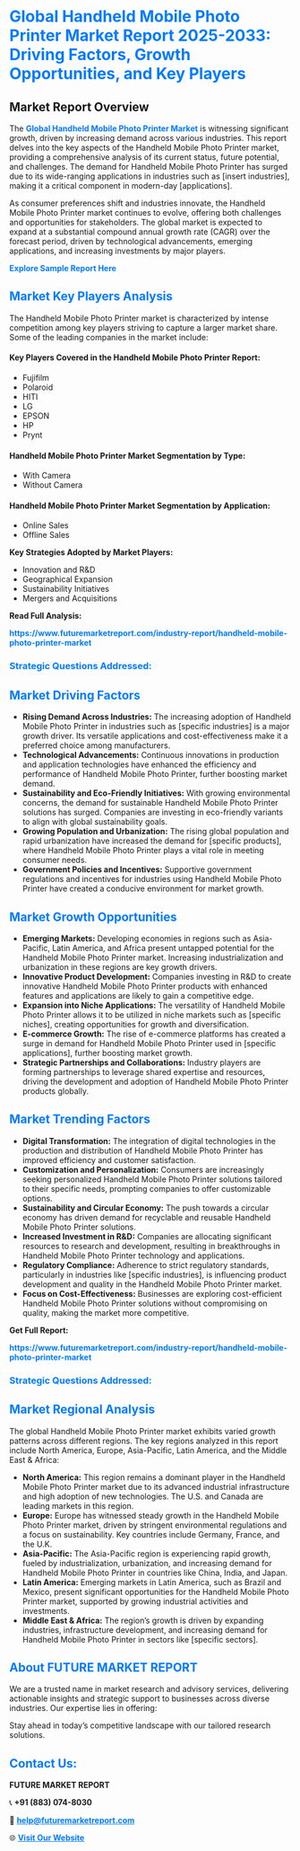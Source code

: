 <h1 style="color: #007BFF;">Global Handheld Mobile Photo Printer Market Report 2025-2033: Driving Factors, Growth Opportunities, and Key Players</h1>

<section id="overview">
<h2>Market Report Overview</h2>
<p>The <a href="https://www.futuremarketreport.com/industry-report/handheld-mobile-photo-printer-market" style="color: #007BFF; text-decoration: none;"><strong>Global Handheld Mobile Photo Printer Market</strong></a> is witnessing significant growth, driven by increasing demand across various industries. This report delves into the key aspects of the Handheld Mobile Photo Printer market, providing a comprehensive analysis of its current status, future potential, and challenges. The demand for Handheld Mobile Photo Printer has surged due to its wide-ranging applications in industries such as [insert industries], making it a critical component in modern-day [applications].</p>
<p>As consumer preferences shift and industries innovate, the Handheld Mobile Photo Printer market continues to evolve, offering both challenges and opportunities for stakeholders. The global market is expected to expand at a substantial compound annual growth rate (CAGR) over the forecast period, driven by technological advancements, emerging applications, and increasing investments by major players.</p>
</section>

<section id="overview">
<p><a href="https://www.futuremarketreport.com/request-sample/reportId=42207" style="color: #007BFF; text-decoration: none;"><strong>Explore Sample Report Here</strong></a></p>
</section>

<section id="key-players">
<h2 style="color: #007BFF;">Market Key Players Analysis</h2>
<p>The Handheld Mobile Photo Printer market is characterized by intense competition among key players striving to capture a larger market share. Some of the leading companies in the market include:</p>
<h4>Key Players Covered in the Handheld Mobile Photo Printer Report:</h4>
<ul><li>Fujifilm</li><li>Polaroid</li><li>HITI</li><li>LG</li><li>EPSON</li><li>HP</li><li>Prynt</li></ul>
<h4>Handheld Mobile Photo Printer Market Segmentation by Type:</h4>
<ul><li>With Camera</li><li>Without Camera</li></ul>

<h4>Handheld Mobile Photo Printer Market Segmentation by Application:</h4>
<ul><li>Online Sales</li><li>Offline Sales</li></ul>
<p><strong>Key Strategies Adopted by Market Players:</strong></p>
<ul>
<li>Innovation and R&D</li>
<li>Geographical Expansion</li>
<li>Sustainability Initiatives</li>
<li>Mergers and Acquisitions</li>
</ul>
</section>

<section>
<p><strong>Read Full Analysis: </strong></p><a href="https://www.futuremarketreport.com/industry-report/handheld-mobile-photo-printer-market" style="color: #007BFF; text-decoration: none;"><strong>https://www.futuremarketreport.com/industry-report/handheld-mobile-photo-printer-market</strong></a>
<h3 style="color: #007BFF;">Strategic Questions Addressed:</h3>
</section>

<section id="driving-factors">
<h2 style="color: #007BFF;">Market Driving Factors</h2>
<ul>
<li><strong>Rising Demand Across Industries:</strong> The increasing adoption of Handheld Mobile Photo Printer in industries such as [specific industries] is a major growth driver. Its versatile applications and cost-effectiveness make it a preferred choice among manufacturers.</li>
<li><strong>Technological Advancements:</strong> Continuous innovations in production and application technologies have enhanced the efficiency and performance of Handheld Mobile Photo Printer, further boosting market demand.</li>
<li><strong>Sustainability and Eco-Friendly Initiatives:</strong> With growing environmental concerns, the demand for sustainable Handheld Mobile Photo Printer solutions has surged. Companies are investing in eco-friendly variants to align with global sustainability goals.</li>
<li><strong>Growing Population and Urbanization:</strong> The rising global population and rapid urbanization have increased the demand for [specific products], where Handheld Mobile Photo Printer plays a vital role in meeting consumer needs.</li>
<li><strong>Government Policies and Incentives:</strong> Supportive government regulations and incentives for industries using Handheld Mobile Photo Printer have created a conducive environment for market growth.</li>
</ul>
</section>

<section id="growth-opportunities">
<h2 style="color: #007BFF;">Market Growth Opportunities</h2>
<ul>
<li><strong>Emerging Markets:</strong> Developing economies in regions such as Asia-Pacific, Latin America, and Africa present untapped potential for the Handheld Mobile Photo Printer market. Increasing industrialization and urbanization in these regions are key growth drivers.</li>
<li><strong>Innovative Product Development:</strong> Companies investing in R&D to create innovative Handheld Mobile Photo Printer products with enhanced features and applications are likely to gain a competitive edge.</li>
<li><strong>Expansion into Niche Applications:</strong> The versatility of Handheld Mobile Photo Printer allows it to be utilized in niche markets such as [specific niches], creating opportunities for growth and diversification.</li>
<li><strong>E-commerce Growth:</strong> The rise of e-commerce platforms has created a surge in demand for Handheld Mobile Photo Printer used in [specific applications], further boosting market growth.</li>
<li><strong>Strategic Partnerships and Collaborations:</strong> Industry players are forming partnerships to leverage shared expertise and resources, driving the development and adoption of Handheld Mobile Photo Printer products globally.</li>
</ul>
</section>

<section id="trending-factors">
<h2 style="color: #007BFF;">Market Trending Factors</h2>
<ul>
<li><strong>Digital Transformation:</strong> The integration of digital technologies in the production and distribution of Handheld Mobile Photo Printer has improved efficiency and customer satisfaction.</li>
<li><strong>Customization and Personalization:</strong> Consumers are increasingly seeking personalized Handheld Mobile Photo Printer solutions tailored to their specific needs, prompting companies to offer customizable options.</li>
<li><strong>Sustainability and Circular Economy:</strong> The push towards a circular economy has driven demand for recyclable and reusable Handheld Mobile Photo Printer solutions.</li>
<li><strong>Increased Investment in R&D:</strong> Companies are allocating significant resources to research and development, resulting in breakthroughs in Handheld Mobile Photo Printer technology and applications.</li>
<li><strong>Regulatory Compliance:</strong> Adherence to strict regulatory standards, particularly in industries like [specific industries], is influencing product development and quality in the Handheld Mobile Photo Printer market.</li>
<li><strong>Focus on Cost-Effectiveness:</strong> Businesses are exploring cost-efficient Handheld Mobile Photo Printer solutions without compromising on quality, making the market more competitive.</li>
</ul>
</section>

<section>
<p><strong>Get Full Report: </strong></p><a href="https://www.futuremarketreport.com/industry-report/handheld-mobile-photo-printer-market" style="color: #007BFF; text-decoration: none;"><strong>https://www.futuremarketreport.com/industry-report/handheld-mobile-photo-printer-market</strong></a>
<h3 style="color: #007BFF;">Strategic Questions Addressed:</h3>
</section>


<section id="regional-analysis">
<h2 style="color: #007BFF;">Market Regional Analysis</h2>
<p>The global Handheld Mobile Photo Printer market exhibits varied growth patterns across different regions. The key regions analyzed in this report include North America, Europe, Asia-Pacific, Latin America, and the Middle East & Africa:</p>
<ul>
<li><strong>North America:</strong> This region remains a dominant player in the Handheld Mobile Photo Printer market due to its advanced industrial infrastructure and high adoption of new technologies. The U.S. and Canada are leading markets in this region.</li>
<li><strong>Europe:</strong> Europe has witnessed steady growth in the Handheld Mobile Photo Printer market, driven by stringent environmental regulations and a focus on sustainability. Key countries include Germany, France, and the U.K.</li>
<li><strong>Asia-Pacific:</strong> The Asia-Pacific region is experiencing rapid growth, fueled by industrialization, urbanization, and increasing demand for Handheld Mobile Photo Printer in countries like China, India, and Japan.</li>
<li><strong>Latin America:</strong> Emerging markets in Latin America, such as Brazil and Mexico, present significant opportunities for the Handheld Mobile Photo Printer market, supported by growing industrial activities and investments.</li>
<li><strong>Middle East & Africa:</strong> The region’s growth is driven by expanding industries, infrastructure development, and increasing demand for Handheld Mobile Photo Printer in sectors like [specific sectors].</li>
</ul>
</section>

<footer>
<h2 style="color: #007BFF;">About FUTURE MARKET REPORT</h2>
<p>We are a trusted name in market research and advisory services, delivering actionable insights and strategic support to businesses across diverse industries. Our expertise lies in offering:</p>

<p>Stay ahead in today’s competitive landscape with our tailored research solutions.</p>

<h2 style="color: #007BFF;">Contact Us:</h2>
<p><strong>FUTURE MARKET REPORT</strong></p>
<p>📞 <strong>+91 (883) 074-8030</strong></p>
<p>📧 <strong><a href="mailto:help@futuremarketreport.com" style="color: #007BFF;">help@futuremarketreport.com</a></strong></p>
<p>🌐 <strong><a href="https://www.futuremarketreport.com/" style="color: #007BFF;">Visit Our Website</a></strong></p>
</footer>